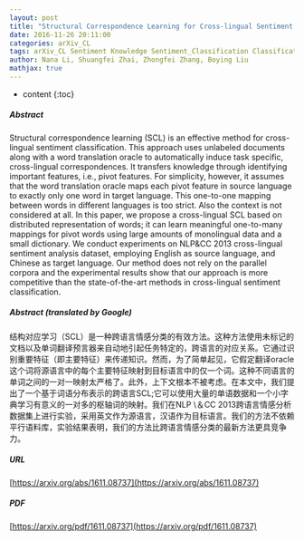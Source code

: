 ```yaml
---
layout: post
title: "Structural Correspondence Learning for Cross-lingual Sentiment Classification with One-to-many Mappings"
date: 2016-11-26 20:11:00
categories: arXiv_CL
tags: arXiv_CL Sentiment Knowledge Sentiment_Classification Classification
author: Nana Li, Shuangfei Zhai, Zhongfei Zhang, Boying Liu
mathjax: true
---
```


* content
{:toc}

##### Abstract
Structural correspondence learning (SCL) is an effective method for cross-lingual sentiment classification. This approach uses unlabeled documents along with a word translation oracle to automatically induce task specific, cross-lingual correspondences. It transfers knowledge through identifying important features, i.e., pivot features. For simplicity, however, it assumes that the word translation oracle maps each pivot feature in source language to exactly only one word in target language. This one-to-one mapping between words in different languages is too strict. Also the context is not considered at all. In this paper, we propose a cross-lingual SCL based on distributed representation of words; it can learn meaningful one-to-many mappings for pivot words using large amounts of monolingual data and a small dictionary. We conduct experiments on NLP\&CC 2013 cross-lingual sentiment analysis dataset, employing English as source language, and Chinese as target language. Our method does not rely on the parallel corpora and the experimental results show that our approach is more competitive than the state-of-the-art methods in cross-lingual sentiment classification.

##### Abstract (translated by Google)
结构对应学习（SCL）是一种跨语言情感分类的有效方法。这种方法使用未标记的文档以及单词翻译预言器来自动地引起任务特定的，跨语言的对应关系。它通过识别重要特征（即主要特征）来传递知识。然而，为了简单起见，它假定翻译oracle这个词将源语言中的每个主要特征映射到目标语言中的仅一个词。这种不同语言的单词之间的一对一映射太严格了。此外，上下文根本不被考虑。在本文中，我们提出了一个基于词语分布表示的跨语言SCL;它可以使用大量的单语数据和一个小字典学习有意义的一对多的枢轴词的映射。我们在NLP \＆CC 2013跨语言情感分析数据集上进行实验，采用英文作为源语言，汉语作为目标语言。我们的方法不依赖平行语料库，实验结果表明，我们的方法比跨语言情感分类的最新方法更具竞争力。

##### URL
[https://arxiv.org/abs/1611.08737](https://arxiv.org/abs/1611.08737)

##### PDF
[https://arxiv.org/pdf/1611.08737](https://arxiv.org/pdf/1611.08737)

